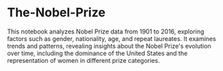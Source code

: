 # The-Nobel-Prize
 This notebook analyzes Nobel Prize data from 1901 to 2016, exploring factors such as gender, nationality, age, and repeat laureates. It examines trends and patterns, revealing insights about the Nobel Prize's evolution over time, including the dominance of the United States and the representation of women in different prize categories.
